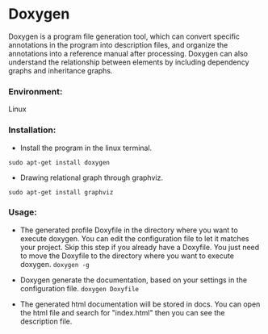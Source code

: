 # Doxygen

Doxygen is a program file generation tool, which can convert specific annotations in the program into description files, and organize the annotations into a reference manual after processing.
Doxygen can also understand the relationship between elements by including dependency graphs and inheritance graphs.


### Environment:
Linux
### Installation:
* Install the program in the linux terminal.

`sudo apt-get install doxygen`

* Drawing relational graph through graphviz.

`sudo apt-get install graphviz`

### Usage:
* The generated profile Doxyfile in the directory where you want to execute doxygen. You can edit the configuration file to let it matches your project. Skip this step if you already have a Doxyfile. You just need to move the Doxyfile to the directory where you want to execute doxygen.
`doxygen -g`

* Doxygen generate the documentation, based on your settings in the configuration file.
`doxygen Doxyfile`

* The generated html documentation will be stored in docs. You can open the html file and search for "index.html" then you can see the description file.

